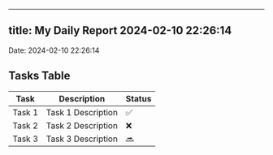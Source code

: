 
---
title: My Daily Report 2024-02-10 22:26:14
---

Date: 2024-02-10 22:26:14

## Tasks Table

| Task | Description | Status |
|------|-------------|--------|
| Task 1 | Task 1 Description | ✅ |
| Task 2 | Task 2 Description | ❌ |
| Task 3 | Task 3 Description | 🔜 |
